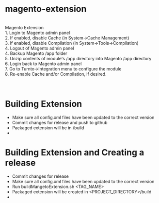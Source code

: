 # magento-extension<br />
<br />
Magento Extension<br />
1. Login to Magento admin panel<br />
2. If enabled, disable Cache (in System->Cache Management)<br />
3. If enabled, disable Compilation (in System->Tools->Compilation)<br />
4. Logout of Magento admin panel<br />
4. Backup Magento /app folder<br />
5. Unzip contents of module's /app directory into Magento /app directory<br />
6. Login back to Magento admin panel<br />
7. Go to Turnto->Integration menu to configure the module<br />
8. Re-enable Cache and/or Compilation, if desired.<br />
<br />
<br />
<h1>Building Extension</h1>
<ul>
  <li>Make sure all config.xml files have been updated to the correct version</li>
  <li>Commit changes for release and push to github</li>
  <li>Packaged extension will be in <PROJECT_DIRECTORY>/build<li>
</ul>
<h1>Building Extension and Creating a release</h1>
<ul>
  <li>Commit changes for release</li>
  <li>Make sure all config.xml files have been updated to the correct version</li>
  <li>Run buildMangetoExtension.sh &lt;TAG_NAME&gt;</li>
  <li>Packaged extension will be created in &lt;PROJECT_DIRECTORY&gt;/build<li>
</ul>


